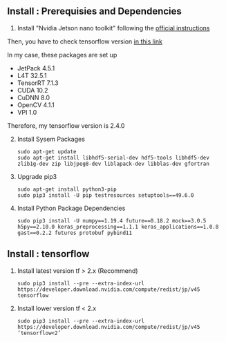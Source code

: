 ## Install : Prerequisies and Dependencies

1. Install "Nvidia Jetson nano toolkit" following the [official instructions](https://developer.nvidia.com/embedded/learn/get-started-jetson-nano-devkit#write)

Then, you have to check tensorflow version [in this link](https://docs.nvidia.com/deeplearning/frameworks/install-tf-jetson-platform-release-notes/tf-jetson-rel.ht4.5ml)

In my case, these packages are set up

- JetPack 4.5.1
- L4T 32.5.1
- TensorRT 7.1.3
- CUDA 10.2
- CuDNN 8.0
- OpenCV 4.1.1
- VPI 1.0

Therefore, my tensorflow version is 2.4.0

2. Install Sysem Packages
    ```shell
    sudo apt-get update
    sudo apt-get install libhdf5-serial-dev hdf5-tools libhdf5-dev zlib1g-dev zip libjpeg8-dev liblapack-dev libblas-dev gfortran
    ```

3. Upgrade pip3
    ```shell
    sudo apt-get install python3-pip
    sudo pip3 install -U pip testresources setuptools==49.6.0
    ```

4. Install Python Package Dependencies
    ```shell
    sudo pip3 install -U numpy==1.19.4 future==0.18.2 mock==3.0.5 h5py==2.10.0 keras_preprocessing==1.1.1 keras_applications==1.0.8 gast==0.2.2 futures protobuf pybind11
    ```

## Install : tensorflow

1. Install latest version tf > 2.x (Recommend)
    ```shell
    sudo pip3 install --pre --extra-index-url https://developer.download.nvidia.com/compute/redist/jp/v45 tensorflow
    ```

2. Install lower version tf < 2.x
    ```shell
    sudo pip3 install --pre --extra-index-url https://developer.download.nvidia.com/compute/redist/jp/v45 ‘tensorflow<2’
    ```
